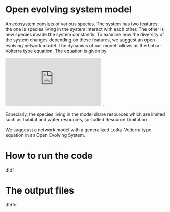 # Open evolving system model
An ecosystem consists of various species.
The system has two features: the one is species living in the system interact with each other.
The other is new species invade the system constantly.
To examine how the diversity of the system changes depending on these features, we suggest an open evolving network model.
The dynamics of our model follows as the Lotka-Volterra type equation.
The equation is given by

![equation](https://latex.codecogs.com/gif.latex?%5Cfrac%7Bd%7Bx_i%7D%7D%7Bdt%7D%3DG_i%28%5Cmathbf%7Bx%7D%29%5C%3Ax_i%5Cleft%281-%5CSigma_jx_j/K%5Cright%29&plus;D_i%28%5Cmathbf%7Bx%7D%29%5C%3Ax_i) .

Especially, the species living in the model share resources which are limited such as habitat and water resources, so-called Resource Limitation.



We suggeust a network model with a generalized Lotka-Volterra type equation in an Open Evolving System.

# How to run the code
dfdf

# The output files
dfdfd
